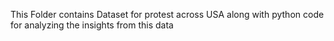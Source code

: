 This Folder contains Dataset for protest across USA along with  python code for analyzing the insights from this data
